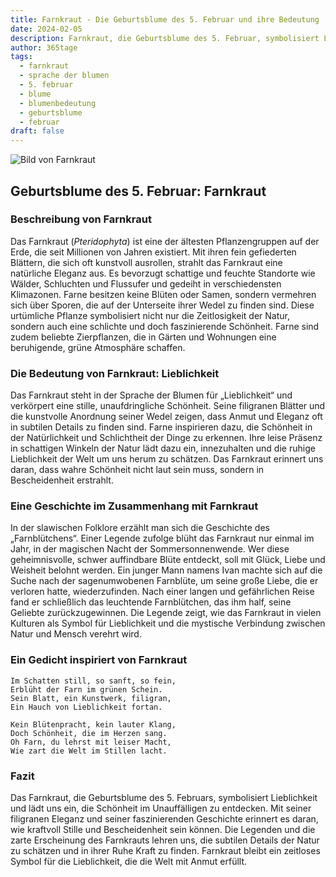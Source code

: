 ```yaml
---
title: Farnkraut - Die Geburtsblume des 5. Februar und ihre Bedeutung
date: 2024-02-05
description: Farnkraut, die Geburtsblume des 5. Februar, symbolisiert Lieblichkeit. Erfahre mehr über ihre Geschichte, Bedeutung und Symbolik in der Sprache der Blumen.
author: 365tage
tags:
  - farnkraut
  - sprache der blumen
  - 5. februar
  - blume
  - blumenbedeutung
  - geburtsblume
  - februar
draft: false
---
```


![Bild von Farnkraut](https://cdn.pixabay.com/photo/2024/07/24/15/31/fern-8918660_640.jpg#center)


## Geburtsblume des 5. Februar: Farnkraut

### Beschreibung von Farnkraut

Das Farnkraut (_Pteridophyta_) ist eine der ältesten Pflanzengruppen auf der Erde, die seit Millionen von Jahren existiert. Mit ihren fein gefiederten Blättern, die sich oft kunstvoll ausrollen, strahlt das Farnkraut eine natürliche Eleganz aus. Es bevorzugt schattige und feuchte Standorte wie Wälder, Schluchten und Flussufer und gedeiht in verschiedensten Klimazonen. Farne besitzen keine Blüten oder Samen, sondern vermehren sich über Sporen, die auf der Unterseite ihrer Wedel zu finden sind. Diese urtümliche Pflanze symbolisiert nicht nur die Zeitlosigkeit der Natur, sondern auch eine schlichte und doch faszinierende Schönheit. Farne sind zudem beliebte Zierpflanzen, die in Gärten und Wohnungen eine beruhigende, grüne Atmosphäre schaffen.

### Die Bedeutung von Farnkraut: Lieblichkeit

Das Farnkraut steht in der Sprache der Blumen für „Lieblichkeit“ und verkörpert eine stille, unaufdringliche Schönheit. Seine filigranen Blätter und die kunstvolle Anordnung seiner Wedel zeigen, dass Anmut und Eleganz oft in subtilen Details zu finden sind. Farne inspirieren dazu, die Schönheit in der Natürlichkeit und Schlichtheit der Dinge zu erkennen. Ihre leise Präsenz in schattigen Winkeln der Natur lädt dazu ein, innezuhalten und die ruhige Lieblichkeit der Welt um uns herum zu schätzen. Das Farnkraut erinnert uns daran, dass wahre Schönheit nicht laut sein muss, sondern in Bescheidenheit erstrahlt.

### Eine Geschichte im Zusammenhang mit Farnkraut

In der slawischen Folklore erzählt man sich die Geschichte des „Farnblütchens“. Einer Legende zufolge blüht das Farnkraut nur einmal im Jahr, in der magischen Nacht der Sommersonnenwende. Wer diese geheimnisvolle, schwer auffindbare Blüte entdeckt, soll mit Glück, Liebe und Weisheit belohnt werden. Ein junger Mann namens Ivan machte sich auf die Suche nach der sagenumwobenen Farnblüte, um seine große Liebe, die er verloren hatte, wiederzufinden. Nach einer langen und gefährlichen Reise fand er schließlich das leuchtende Farnblütchen, das ihm half, seine Geliebte zurückzugewinnen. Die Legende zeigt, wie das Farnkraut in vielen Kulturen als Symbol für Lieblichkeit und die mystische Verbindung zwischen Natur und Mensch verehrt wird.

### Ein Gedicht inspiriert von Farnkraut

```
Im Schatten still, so sanft, so fein,  
Erblüht der Farn im grünen Schein.  
Sein Blatt, ein Kunstwerk, filigran,  
Ein Hauch von Lieblichkeit fortan.  

Kein Blütenpracht, kein lauter Klang,  
Doch Schönheit, die im Herzen sang.  
Oh Farn, du lehrst mit leiser Macht,  
Wie zart die Welt im Stillen lacht.  
```

### Fazit

Das Farnkraut, die Geburtsblume des 5. Februars, symbolisiert Lieblichkeit und lädt uns ein, die Schönheit im Unauffälligen zu entdecken. Mit seiner filigranen Eleganz und seiner faszinierenden Geschichte erinnert es daran, wie kraftvoll Stille und Bescheidenheit sein können. Die Legenden und die zarte Erscheinung des Farnkrauts lehren uns, die subtilen Details der Natur zu schätzen und in ihrer Ruhe Kraft zu finden. Farnkraut bleibt ein zeitloses Symbol für die Lieblichkeit, die die Welt mit Anmut erfüllt.